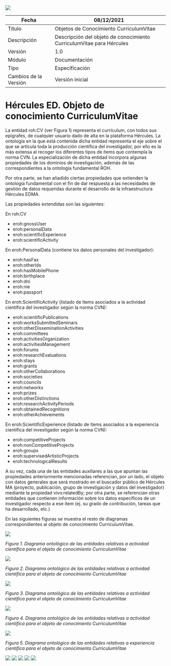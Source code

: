 ![](../../Docs/media/CabeceraDocumentosMD.png)

| Fecha         | 08/12/2021                                                   |
| ------------- | ------------------------------------------------------------ |
|Título|Objetos de Conocimiento CurriculumVitae| 
|Descripción|Descripción del objeto de conocimiento CurriculumVitae para Hércules|
|Versión|1.0|
|Módulo|Documentación|
|Tipo|Especificación|
|Cambios de la Versión|Versión inicial|

# Hércules ED. Objeto de conocimiento CurriculumVitae

La entidad roh:CV (ver Figura 1) representa el currículum, con todos sus epígrafes, de cualquier usuario dado de alta en la plataforma Hércules. La ontología en la que está contenida dicha entidad representa el eje sobre el que se articula toda la producción científica del investigador, por ello es la más extensa al recoger los diferentes tipos de ítems que contempla la norma CVN. La especialización de dicha entidad incorpora algunas propiedades de los dominios de investigación, además de las correspondientes a la ontología fundamental ROH.

Por otra parte, se han añadido ciertas propiedades que extienden la ontología fundamental con el fin de dar respuesta a las necesidades de gestión de datos requeridas durante el desarrollo de la infraestructura Hércules EDMA.

Las propiedades extendidas son las siguientes:

En roh:CV

- eroh:gnossUser
- eroh:personalData
- eroh:scientificExperience
- eroh:scientificActivity

En eroh:PersonalData (contiene los datos personales del investigador):

- eroh:hasFax
- eroh:otherIds
- eroh:hasMobilePhone
- eroh:birthplace
- eroh:dni
- eroh:nie
- eroh:passport

En eroh:ScientificActivity (listado de ítems asociados a la actividad científica del investigador según la norma CVN):

- eroh:scientificPublications
- eroh:worksSubmittedSeminars
- eroh:otherDisseminationActivities
- eroh:committees
- eroh:activitiesOrganization
- eroh:activitiesManagement
- eroh:forums
- eroh:researchEvaluations
- eroh:stays
- eroh:grants
- eroh:otherCollaborations
- eroh:societies
- eroh:councils
- eroh:networks
- eroh:prizes
- eroh:otherDistinctions
- eroh:researchActivityPeriods
- eroh:obtainedRecognitions
- eroh:otherAchievements

En eroh:ScientificExperience (listado de ítems asociados a la experiencia científica del investigador según la norma CVN):

- eroh:competitiveProjects
- eroh:nonCompetitiveProjects
- eroh:groups
- eroh:supervisedArtisticProjects
- eroh:technologicalResults

A su vez, cada una de las entidades auxiliares a las que apuntan las propiedades anteriormente mencionadas referencian, por un lado, el objeto con datos generales que será mostrado en el buscador público de Hércules MA (proyecto, publicación, grupo de investigación y datos del investigador) mediante la propiedad vivo:relatedBy; por otra parte, se referencian otras entidades que contienen información sobre los datos específicos de un investigador respecto a ese ítem (ej. su grado de contribución, tareas que ha desarrollado, etc.)

En las siguientes figuras se muestra el resto de diagramas correspondientes al objeto de conocimiento CurriculumVitae.

![](../../Docs/media/ObjetosDeConocimiento/ScientificActivity1.png)

*Figura 1. Diagrama ontológico de las entidades relativas a actividad científica para el objeto de conocimiento CurriculumVitae*


![](../../Docs/media/ObjetosDeConocimiento/ScientificActivity2.png)

*Figura 2. Diagrama ontológico de las entidades relativas a actividad científica para el objeto de conocimiento CurriculumVitae*


![](../../Docs/media/ObjetosDeConocimiento/ScientificActivity3.png)

*Figura 3. Diagrama ontológico de las entidades relativas a actividad científica para el objeto de conocimiento CurriculumVitae*


![](../../Docs/media/ObjetosDeConocimiento/ScientificActivity4.png)

*Figura 4. Diagrama ontológico de las entidades relativas a actividad científica para el objeto de conocimiento CurriculumVitae*

![](../../Docs/media/ObjetosDeConocimiento/ScientificExperience.png)

*Figura 5. Diagrama ontológico de las entidades relativas a experiencia científica para el objeto de conocimiento CurriculumVitae*

![](../../Docs/media/ObjetosDeConocimiento/ProfessionalSituation.png)
![](../../Docs/media/ObjetosDeConocimiento/Qualifications.png)
![](../../Docs/media/ObjetosDeConocimiento/TeachingExperience.png)
![](../../Docs/media/ObjetosDeConocimiento/FreeTextSummary.png)
![](../../Docs/media/ObjetosDeConocimiento/CV-ResearchObjects.png)

